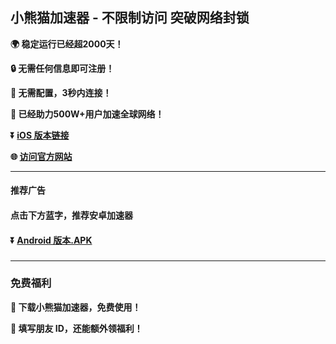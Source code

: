 ## 小熊猫加速器 - 不限制访问 突破网络封锁 #
**:earth_africa: 稳定运行已经超2000天！**

**:lock: 无需任何信息即可注册！**

**:rocket: 无需配置，3秒内连接！**

**:man: 已经助力500W+用户加速全球网络！**

**:arrow_double_down: [iOS 版本链接](http://www.tsselee.com/help/appstore.html)**

**:globe_with_meridians: [访问官方网站](http://www.tsselee.com)** 

- - - -
#### 推荐广告

#### 点击下方蓝字，推荐安卓加速器

#### :arrow_double_down: [Android 版本.APK](http://www.tsselee.com/apk/saidun.apk)

###
---
### 免费福利
**:gift: 下载小熊猫加速器，免费使用！**

**:gift: 填写朋友 ID，还能额外领福利！**
